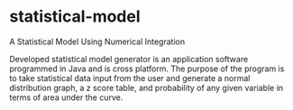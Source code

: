 # statistical-model
A Statistical Model Using Numerical Integration

Developed statistical model generator is an application software programmed in Java and
is cross platform. The purpose of the program is to take statistical data input from the
user and generate a normal distribution graph, a z score table, and probability of any
given variable in terms of area under the curve.
